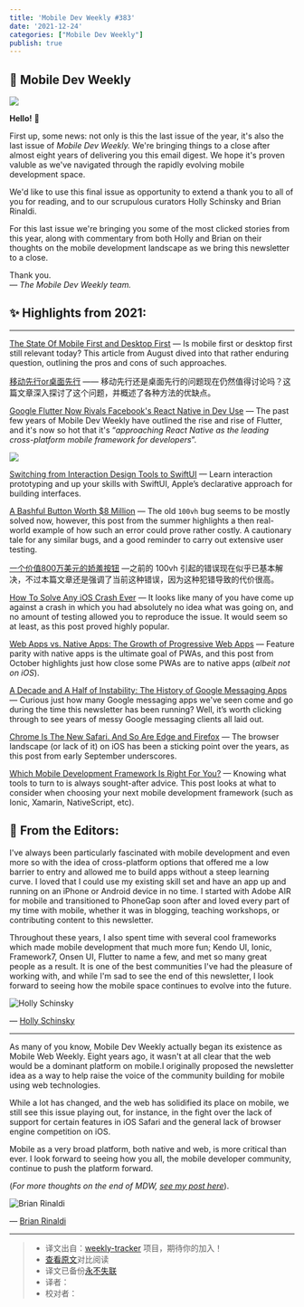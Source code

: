```yaml
---
title: 'Mobile Dev Weekly #383'
date: '2021-12-24'
categories: ["Mobile Dev Weekly"]
publish: true
---
```



## 📱 Mobile Dev Weekly

![](https://res.cloudinary.com/cpress/image/upload/w_1280,e_sharpen:60/v1640085844/d0ij38zabov39wxc002r.jpg)

**Hello!** 👋  
  
First up, some news: not only is this the last issue of the year, it's also the last issue of _Mobile Dev Weekly._ We're bringing things to a close after almost eight years of delivering you this email digest. We hope it's proven valuble as we've navigated through the rapidly evolving mobile development space.  
  
We'd like to use this final issue as opportunity to extend a thank you to all of you for reading, and to our scrupulous curators Holly Schinsky and Brian Rinaldi.  
  
For this last issue we're bringing you some of the most clicked stories from this year, along with commentary from both Holly and Brian on their thoughts on the mobile development landscape as we bring this newsletter to a close.  
  
Thank you.  
_— The Mobile Dev Weekly team._

## ✨ Highlights from 2021:
-----------------------

[The State Of Mobile First and Desktop First](https://mobiledevweekly.com/link/117935/web) — Is mobile first or desktop first still relevant today? This article from August dived into that rather enduring question, outlining the pros and cons of such approaches.

[移动先行or桌面先行](./modile_first_or_desktop_first.md) —— 移动先行还是桌面先行的问题现在仍然值得讨论吗？这篇文章深入探讨了这个问题，并概述了各种方法的优缺点。

[Google Flutter Now Rivals Facebook's React Native in Dev Use](https://mobiledevweekly.com/link/117936/web) — The past few years of Mobile Dev Weekly have outlined the rise and rise of Flutter, and it's now so hot that it's “_approaching React Native as the leading cross-platform mobile framework for developers_”.

[![](https://copm.s3.amazonaws.com/cf64df3e.png)](https://mobiledevweekly.com/link/117937/web)

[Switching from Interaction Design Tools to SwiftUI](https://mobiledevweekly.com/link/117937/web) — Learn interaction prototyping and up your skills with SwiftUI, Apple’s declarative approach for building interfaces.

[A Bashful Button Worth $8 Million](https://mobiledevweekly.com/link/117938/web) — The old `100vh` bug seems to be mostly solved now, however, this post from the summer highlights a then real-world example of how such an error could prove rather costly. A cautionary tale for any similar bugs, and a good reminder to carry out extensive user testing.

[一个价值800万美元的娇羞按钮](./bashful_button.md) —之前的 100vh 引起的错误现在似乎已基本解决，不过本篇文章还是强调了当前这种错误，因为这种犯错导致的代价很高。

[How To Solve Any iOS Crash Ever](https://mobiledevweekly.com/link/117939/web) — It looks like many of you have come up against a crash in which you had absolutely no idea what was going on, and no amount of testing allowed you to reproduce the issue. It would seem so at least, as this post proved highly popular.

[Web Apps vs. Native Apps: The Growth of Progressive Web Apps](https://mobiledevweekly.com/link/117940/web) — Feature parity with native apps is the ultimate goal of PWAs, and this post from October highlights just how close some PWAs are to native apps (_albeit not on iOS_).

[A Decade and A Half of Instability: The History of Google Messaging Apps](https://mobiledevweekly.com/link/117941/web) — Curious just how many Google messaging apps we've seen come and go during the time this newsletter has been running? Well, it’s worth clicking through to see years of messy Google messaging clients all laid out.

[Chrome Is The New Safari. And So Are Edge and Firefox](https://mobiledevweekly.com/link/117942/web) — The browser landscape (or lack of it) on iOS has been a sticking point over the years, as this post from early September underscores.

[Which Mobile Development Framework Is Right For You?](https://mobiledevweekly.com/link/117943/web) — Knowing what tools to turn to is always sought-after advice. This post looks at what to consider when choosing your next mobile development framework (such as Ionic, Xamarin, NativeScript, etc).

## 📝 From the Editors:

I've always been particularly fascinated with mobile development and even more so with the idea of cross-platform options that offered me a low barrier to entry and allowed me to build apps without a steep learning curve. I loved that I could use my existing skill set and have an app up and running on an iPhone or Android device in no time. I started with Adobe AIR for mobile and transitioned to PhoneGap soon after and loved every part of my time with mobile, whether it was in blogging, teaching workshops, or contributing content to this newsletter.

Throughout these years, I also spent time with several cool frameworks which made mobile development that much more fun; Kendo UI, Ionic, Framework7, Onsen UI, Flutter to name a few, and met so many great people as a result. It is one of the best communities I've had the pleasure of working with, and while I'm sad to see the end of this newsletter, I look forward to seeing how the mobile space continues to evolve into the future.

![Holly Schinsky](https://cooperpress.s3.amazonaws.com/devgirlfl.png)

— [Holly Schinsky](https://mobiledevweekly.com/link/117944/web)

* * *

As many of you know, Mobile Dev Weekly actually began its existence as Mobile Web Weekly. Eight years ago, it wasn't at all clear that the web would be a dominant platform on mobile.I originally proposed the newsletter idea as a way to help raise the voice of the community building for mobile using web technologies.

While a lot has changed, and the web has solidified its place on mobile, we still see this issue playing out, for instance, in the fight over the lack of support for certain features in iOS Safari and the general lack of browser engine competition on iOS.

Mobile as a very broad platform, both native and web, is more critical than ever. I look forward to seeing how you all, the mobile developer community, continue to push the platform forward.

(_For more thoughts on the end of MDW, [see my post here](https://mobiledevweekly.com/link/117945/web)_).

![Brian Rinaldi](https://res.cloudinary.com/cpress/image/upload/v1588238014/z8mlji6ak1lum6l9pwu1.jpg)

— [Brian Rinaldi](https://mobiledevweekly.com/link/117946/web)

---
> * 译文出自：[weekly-tracker](https://github.com/FEDarling/weekly-tracker) 项目，期待你的加入！
> * [查看原文](https://mobiledevweekly.com/link/117934/web)对比阅读
> * 译文已备份[永不失联]()
> * 译者：
> * 校对者：